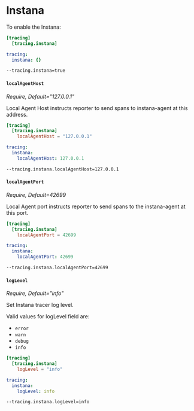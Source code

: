 # Instana

To enable the Instana:

```toml tab="文件 (TOML)"
[tracing]
  [tracing.instana]
```

```yaml tab="文件 (YAML)"
tracing:
  instana: {}
```

```bash tab="CLI"
--tracing.instana=true
```

#### `localAgentHost`

_Require, Default="127.0.0.1"_

Local Agent Host instructs reporter to send spans to instana-agent at this address.

```toml tab="文件 (TOML)"
[tracing]
  [tracing.instana]
    localAgentHost = "127.0.0.1"
```

```yaml tab="文件 (YAML)"
tracing:
  instana:
    localAgentHost: 127.0.0.1
```

```bash tab="CLI"
--tracing.instana.localAgentHost=127.0.0.1
```

#### `localAgentPort`

_Require, Default=42699_

Local Agent port instructs reporter to send spans to the instana-agent at this port.

```toml tab="文件 (TOML)"
[tracing]
  [tracing.instana]
    localAgentPort = 42699
```

```yaml tab="文件 (YAML)"
tracing:
  instana:
    localAgentPort: 42699
```

```bash tab="CLI"
--tracing.instana.localAgentPort=42699
```

#### `logLevel`

_Require, Default="info"_

Set Instana tracer log level.

Valid values for logLevel field are:

- `error`
- `warn`
- `debug`
- `info`

```toml tab="文件 (TOML)"
[tracing]
  [tracing.instana]
    logLevel = "info"
```

```yaml tab="文件 (YAML)"
tracing:
  instana:
    logLevel: info
```

```bash tab="CLI"
--tracing.instana.logLevel=info
```
